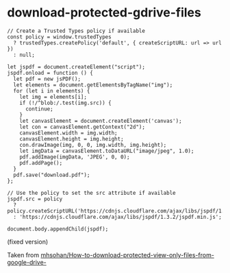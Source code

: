 # download-protected-gdrive-files
```
// Create a Trusted Types policy if available
const policy = window.trustedTypes 
  ? trustedTypes.createPolicy('default', { createScriptURL: url => url })
  : null;

let jspdf = document.createElement("script");
jspdf.onload = function () {
  let pdf = new jsPDF();
  let elements = document.getElementsByTagName("img");
  for (let i in elements) {
    let img = elements[i];
    if (!/^blob:/.test(img.src)) {
      continue;
    }
    let canvasElement = document.createElement('canvas');
    let con = canvasElement.getContext("2d");
    canvasElement.width = img.width;
    canvasElement.height = img.height;
    con.drawImage(img, 0, 0, img.width, img.height);
    let imgData = canvasElement.toDataURL("image/jpeg", 1.0);
    pdf.addImage(imgData, 'JPEG', 0, 0);
    pdf.addPage();
  }
  pdf.save("download.pdf");
};

// Use the policy to set the src attribute if available
jspdf.src = policy 
  ? policy.createScriptURL('https://cdnjs.cloudflare.com/ajax/libs/jspdf/1.3.2/jspdf.min.js')
  : 'https://cdnjs.cloudflare.com/ajax/libs/jspdf/1.3.2/jspdf.min.js';

document.body.appendChild(jspdf);
```
(fixed version)

Taken from 
[mhsohan/How-to-download-protected-view-only-files-from-google-drive-](https://github.com/mhsohan/How-to-download-protected-view-only-files-from-google-drive-)
